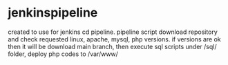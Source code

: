 # jenkinspipeline

created to use for jenkins cd pipeline.
pipeline script download repository and check requested linux, apache, mysql, php versions.
if versions are ok then  it will be download main branch,
then execute sql scripts under /sql/ folder,
deploy php codes to /var/www/

